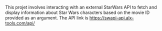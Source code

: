 This projet involves interacting with an external StarWars API to fetch  and display information about Star Wars characters based on the movie ID provided as an argument.
The API link is  https://swapi-api.alx-tools.com/api/
